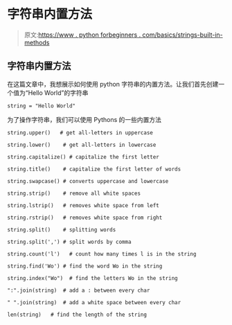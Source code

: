 # 字符串内置方法

> 原文:[https://www . python forbeginners . com/basics/strings-built-in-methods](https://www.pythonforbeginners.com/basics/strings-built-in-methods)

## 字符串内置方法

在这篇文章中，我想展示如何使用 python 字符串的内置方法。让我们首先创建一个值为“Hello World”的字符串

```
string = "Hello World" 
```

为了操作字符串，我们可以使用 Pythons 的一些内置方法

```
string.upper()   # get all-letters in uppercase

string.lower()    # get all-letters in lowercase

string.capitalize() # capitalize the first letter

string.title()    # capitalize the first letter of words

string.swapcase() # converts uppercase and lowercase

string.strip()    # remove all white spaces

string.lstrip()   # removes white space from left

string.rstrip()   # removes white space from right

string.split()    # splitting words

string.split(',') # split words by comma

string.count('l')   # count how many times l is in the string

string.find('Wo') # find the word Wo in the string

string.index("Wo")  # find the letters Wo in the string

":".join(string)  # add a : between every char

" ".join(string)  # add a white space between every char

len(string)   # find the length of the string 
```